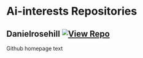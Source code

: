 # Ai-interests Repositories

## Danielrosehill [![View Repo](https://img.shields.io/badge/view-repo-green)](https://github.com/danielrosehill/danielrosehill)
Github homepage text

